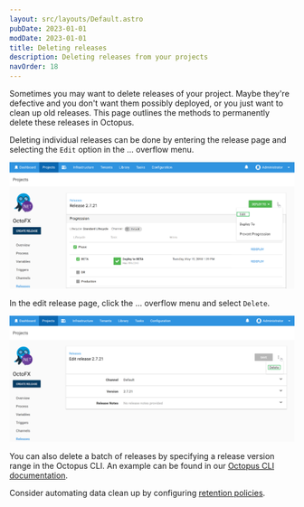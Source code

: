 ```yaml
---
layout: src/layouts/Default.astro
pubDate: 2023-01-01
modDate: 2023-01-01
title: Deleting releases
description: Deleting releases from your projects
navOrder: 18
---
```


Sometimes you may want to delete releases of your project. Maybe they're defective and you don't want them possibly deployed, or you just want to clean up old releases. This page outlines the methods to permanently delete these releases in Octopus.

Deleting individual releases can be done by entering the release page and selecting the `Edit` option in the ... overflow menu.

![Edit release](/docs/releases/images/edit-release.png "width=500")

In the edit release page, click the ... overflow menu and select `Delete`.

![Delete release](/docs/releases/images/delete-release.png "width=500")

You can also delete a batch of releases by specifying a release version range in the Octopus CLI. An example can be found in our [Octopus CLI documentation](/docs/octopus-rest-api/octopus-cli/delete-releases/).

Consider automating data clean up by configuring [retention policies](/docs/administration/retention-policies/).
